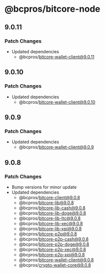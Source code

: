 # @bcpros/bitcore-node

## 9.0.11

### Patch Changes

- Updated dependencies
  - @bcpros/bitcore-wallet-client@9.0.11

## 9.0.10

### Patch Changes

- Updated dependencies
  - @bcpros/bitcore-wallet-client@9.0.10

## 9.0.9

### Patch Changes

- Updated dependencies
  - @bcpros/bitcore-wallet-client@9.0.9

## 9.0.8

### Patch Changes

- Bump versions for minor update
- Updated dependencies
  - @bcpros/bitcore-client@9.0.8
  - @bcpros/bitcore-lib@9.0.8
  - @bcpros/bitcore-lib-cash@9.0.8
  - @bcpros/bitcore-lib-doge@9.0.8
  - @bcpros/bitcore-lib-ltc@9.0.8
  - @bcpros/bitcore-lib-xec@9.0.8
  - @bcpros/bitcore-lib-xpi@9.0.8
  - @bcpros/bitcore-p2p@9.0.8
  - @bcpros/bitcore-p2p-cash@9.0.8
  - @bcpros/bitcore-p2p-doge@9.0.8
  - @bcpros/bitcore-p2p-xec@9.0.8
  - @bcpros/bitcore-p2p-xpi@9.0.8
  - @bcpros/bitcore-wallet-client@9.0.8
  - @bcpros/crypto-wallet-core@9.0.8
